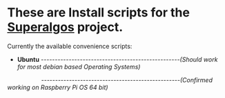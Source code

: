 # These are Install scripts for the [Superalgos](https://github.com/Superalgos/Superalgos) project.

Currently the available convenience scripts:

  - **Ubuntu**
  --------------------------------------------------_(Should work for most debian based Operating Systems)_ 
  
  &nbsp; &nbsp; &nbsp; &nbsp; &nbsp; &nbsp; &nbsp; &nbsp; &nbsp; &nbsp; --------------------------------------------------_(Confirmed working on Raspberry Pi OS 64 bit)_

